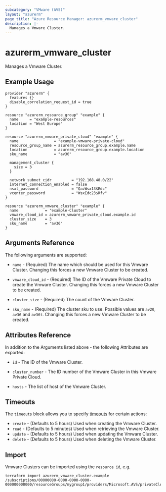 ```yaml
---
subcategory: "VMware (AVS)"
layout: "azurerm"
page_title: "Azure Resource Manager: azurerm_vmware_cluster"
description: |-
  Manages a Vmware Cluster.
---
```


# azurerm_vmware_cluster

Manages a Vmware Cluster.

## Example Usage

```hcl
provider "azurerm" {
  features {}
  disable_correlation_request_id = true
}

resource "azurerm_resource_group" "example" {
  name     = "example-resources"
  location = "West Europe"
}

resource "azurerm_vmware_private_cloud" "example" {
  name                = "example-vmware-private-cloud"
  resource_group_name = azurerm_resource_group.example.name
  location            = azurerm_resource_group.example.location
  sku_name            = "av36"

  management_cluster {
    size = 3
  }

  network_subnet_cidr         = "192.168.48.0/22"
  internet_connection_enabled = false
  nsxt_password               = "QazWsx13$Edc"
  vcenter_password            = "WsxEdc23$Rfv"
}

resource "azurerm_vmware_cluster" "example" {
  name            = "example-Cluster"
  vmware_cloud_id = azurerm_vmware_private_cloud.example.id
  cluster_size    = 3
  sku_name        = "av36"
}
```

## Arguments Reference

The following arguments are supported:

* `name` - (Required) The name which should be used for this Vmware Cluster. Changing this forces a new Vmware Cluster to be created.

* `vmware_cloud_id` - (Required) The ID of the Vmware Private Cloud to create the Vmware Cluster. Changing this forces a new Vmware Cluster to be created.

* `cluster_size` - (Required) The count of the Vmware Cluster.

* `sku_name` - (Required) The cluster sku to use. Possible values are `av20`, `av36` and `av36t`. Changing this forces a new Vmware Cluster to be created.

## Attributes Reference

In addition to the Arguments listed above - the following Attributes are exported: 

* `id` - The ID of the Vmware Cluster.

* `cluster_number` - The ID number of the Vmware Cluster in this Vmware Private Cloud.

* `hosts` - The list of host of the Vmware Cluster.

## Timeouts

The `timeouts` block allows you to specify [timeouts](https://www.terraform.io/docs/configuration/resources.html#timeouts) for certain actions:

* `create` - (Defaults to 5 hours) Used when creating the Vmware Cluster.
* `read` - (Defaults to 5 minutes) Used when retrieving the Vmware Cluster.
* `update` - (Defaults to 5 hours) Used when updating the Vmware Cluster.
* `delete` - (Defaults to 5 hours) Used when deleting the Vmware Cluster.

## Import

Vmware Clusters can be imported using the `resource id`, e.g.

```shell
terraform import azurerm_vmware_cluster.example /subscriptions/00000000-0000-0000-0000-000000000000/resourceGroups/mygroup1/providers/Microsoft.AVS/privateClouds/privateCloud1/clusters/cluster1
```
